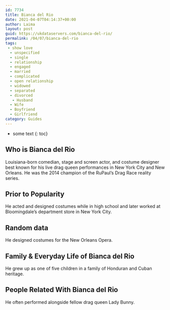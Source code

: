 ```yaml
---
id: 7734
title: Bianca del Rio
date: 2021-04-07T04:14:37+00:00
author: Laima
layout: post
guid: https://ukdataservers.com/bianca-del-rio/
permalink: /04/07/bianca-del-rio
tags:
 - show love
  - unspecified
  - single
  - relationship
  - engaged
  - married
  - complicated
  - open relationship
  - widowed
  - separated
  - divorced
   - Husband
  - Wife
  - Boyfriend
  - Girlfriend
category: Guides
---
```


* some text
{: toc}


## Who is Bianca del Rio
                  
                  
                  
Louisiana-born comedian, stage and screen actor, and costume designer best known for his live drag queen performances in New York City and New Orleans. He was the 2014 champion of the RuPaul&#8217;s Drag Race reality series.
                  
              
            
              
            
                
                
                
## Prior to Popularity
                  
                  
                  
He acted and designed costumes while in high school and later worked at Bloomingdale&#8217;s department store in New York City. 
                  
              
            
              
            
                
                
                
## Random data
                  
                  
                  
He designed costumes for the New Orleans Opera.
                  
              
            
              
            
                
                
                
## Family & Everyday Life of Bianca del Rio
                  
                  
                  
He grew up as one of five children in a family of Honduran and Cuban heritage.
                  
              
            
              
            
                
                
                
## People Related With Bianca del Rio
                  
                  
                  
He often performed alongside fellow drag queen Lady Bunny.
                  
              
            
              
            
                
              
            
              
              
            
            
              
            
          
          
          